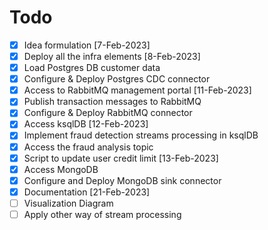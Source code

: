 # Todo

- [X] Idea formulation [7-Feb-2023]
- [X] Deploy all the infra elements [8-Feb-2023]
- [X] Load Postgres DB customer data
- [X] Configure & Deploy Postgres CDC connector
- [X] Access to RabbitMQ management portal [11-Feb-2023]
- [X] Publish transaction messages to RabbitMQ
- [X] Configure & Deploy RabbitMQ connector
- [X] Access ksqlDB [12-Feb-2023]
- [X] Implement fraud detection streams processing in ksqlDB
- [X] Access the fraud analysis topic
- [X] Script to update user credit limit [13-Feb-2023]
- [X] Access MongoDB
- [X] Configure and Deploy MongoDB sink connector
- [X] Documentation [21-Feb-2023]
- [ ] Visualization Diagram
- [ ] Apply other way of stream processing
